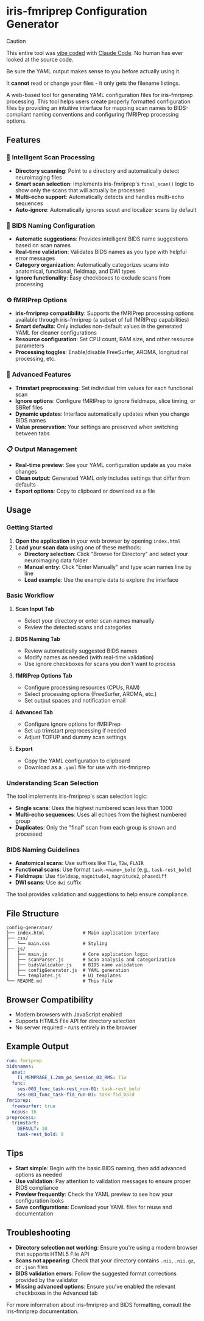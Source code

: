 # iris-fmriprep Configuration Generator

> [!CAUTION]
> This entire tool was [vibe coded](https://en.wikipedia.org/wiki/Vibe_coding) with [Claude Code](https://www.anthropic.com/claude-code). No human has ever looked at the source code.
>
>  Be sure the YAML output makes sense to you before actually using it.
> 
> It **cannot** read or change your files - it only gets the filename listings.

A web-based tool for generating YAML configuration files for iris-fmriprep processing. This tool helps users create properly formatted configuration files by providing an intuitive interface for mapping scan names to BIDS-compliant naming conventions and configuring fMRIPrep processing options.

## Features

### 🧠 **Intelligent Scan Processing**
- **Directory scanning**: Point to a directory and automatically detect neuroimaging files
- **Smart scan selection**: Implements iris-fmriprep's `final_scan()` logic to show only the scans that will actually be processed
- **Multi-echo support**: Automatically detects and handles multi-echo sequences
- **Auto-ignore**: Automatically ignores scout and localizer scans by default

### 📝 **BIDS Naming Configuration**
- **Automatic suggestions**: Provides intelligent BIDS name suggestions based on scan names
- **Real-time validation**: Validates BIDS names as you type with helpful error messages
- **Category organization**: Automatically categorizes scans into anatomical, functional, fieldmap, and DWI types
- **Ignore functionality**: Easy checkboxes to exclude scans from processing

### ⚙️ **fMRIPrep Options**
- **iris-fmriprep compatibility**: Supports the fMRIPrep processing options available through iris-fmriprep (a subset of full fMRIPrep capabilities)
- **Smart defaults**: Only includes non-default values in the generated YAML for cleaner configurations
- **Resource configuration**: Set CPU count, RAM size, and other resource parameters
- **Processing toggles**: Enable/disable FreeSurfer, AROMA, longitudinal processing, etc.

### 🔧 **Advanced Features**
- **Trimstart preprocessing**: Set individual trim values for each functional scan
- **Ignore options**: Configure fMRIPrep to ignore fieldmaps, slice timing, or SBRef files
- **Dynamic updates**: Interface automatically updates when you change BIDS names
- **Value preservation**: Your settings are preserved when switching between tabs

### 📋 **Output Management**
- **Real-time preview**: See your YAML configuration update as you make changes
- **Clean output**: Generated YAML only includes settings that differ from defaults
- **Export options**: Copy to clipboard or download as a file

## Usage

### Getting Started

1. **Open the application** in your web browser by opening `index.html`
2. **Load your scan data** using one of these methods:
   - **Directory selection**: Click "Browse for Directory" and select your neuroimaging data folder
   - **Manual entry**: Click "Enter Manually" and type scan names line by line
   - **Load example**: Use the example data to explore the interface

### Basic Workflow

1. **Scan Input Tab**
   - Select your directory or enter scan names manually
   - Review the detected scans and categories

2. **BIDS Naming Tab**
   - Review automatically suggested BIDS names
   - Modify names as needed (with real-time validation)
   - Use ignore checkboxes for scans you don't want to process

3. **fMRIPrep Options Tab**
   - Configure processing resources (CPUs, RAM)
   - Select processing options (FreeSurfer, AROMA, etc.)
   - Set output spaces and notification email

4. **Advanced Tab**
   - Configure ignore options for fMRIPrep
   - Set up trimstart preprocessing if needed
   - Adjust TOPUP and dummy scan settings

5. **Export**
   - Copy the YAML configuration to clipboard
   - Download as a `.yaml` file for use with iris-fmriprep

### Understanding Scan Selection

The tool implements iris-fmriprep's scan selection logic:
- **Single scans**: Uses the highest numbered scan less than 1000
- **Multi-echo sequences**: Uses all echoes from the highest numbered group
- **Duplicates**: Only the "final" scan from each group is shown and processed

### BIDS Naming Guidelines

- **Anatomical scans**: Use suffixes like `T1w`, `T2w`, `FLAIR`
- **Functional scans**: Use format `task-<name>_bold` (e.g., `task-rest_bold`)
- **Fieldmaps**: Use `fieldmap`, `magnitude1`, `magnitude2`, `phasediff`
- **DWI scans**: Use `dwi` suffix

The tool provides validation and suggestions to help ensure compliance.

## File Structure

```
config-generator/
├── index.html              # Main application interface
├── css/
│   └── main.css            # Styling
├── js/
│   ├── main.js             # Core application logic
│   ├── scanParser.js       # Scan analysis and categorization
│   ├── bidsValidator.js    # BIDS name validation
│   ├── configGenerator.js  # YAML generation
│   └── templates.js        # UI templates
└── README.md               # This file
```

## Browser Compatibility

- Modern browsers with JavaScript enabled
- Supports HTML5 File API for directory selection
- No server required - runs entirely in the browser

## Example Output

```yaml
run: fmriprep
bidsnames:
  anat:
    T1_MEMPRAGE_1.2mm_p4_Session_03_RMS: T1w
  func:
    ses-003_func_task-rest_run-01: task-rest_bold
    ses-003_func_task-fid_run-01: task-fid_bold
fmriprep:
  freesurfer: true
  ncpus: 16
preprocess:
  trimstart:
    DEFAULT: 10
    task-rest_bold: 8
```

## Tips

- **Start simple**: Begin with the basic BIDS naming, then add advanced options as needed
- **Use validation**: Pay attention to validation messages to ensure proper BIDS compliance
- **Preview frequently**: Check the YAML preview to see how your configuration looks
- **Save configurations**: Download your YAML files for reuse and documentation

## Troubleshooting

- **Directory selection not working**: Ensure you're using a modern browser that supports HTML5 File API
- **Scans not appearing**: Check that your directory contains `.nii`, `.nii.gz`, or `.json` files
- **BIDS validation errors**: Follow the suggested format corrections provided by the validator
- **Missing advanced options**: Ensure you've enabled the relevant checkboxes in the Advanced tab

For more information about iris-fmriprep and BIDS formatting, consult the iris-fmriprep documentation.
